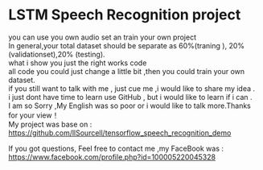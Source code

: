 # LSTM Speech Recognition project  
you can use you own audio set an train your own project  
In general,your total dataset should be separate as 60%(traning ), 20%(validationset),20% (testing).  
what i show you just the right works code  
all code you could just change a little bit ,then you could train your own dataset.  
if you still want to talk with me , just cue me ,i would like to share my idea .  
i just dont have time to learn use GitHub , but i would like to learn if i can .   
I am so Sorry ,My English was so poor or i would like to talk more.Thanks for your view！  
My project was base on :  
https://github.com/llSourcell/tensorflow_speech_recognition_demo
  
If you got questions, Feel free to contact me ,my FaceBook was :  
https://www.facebook.com/profile.php?id=100005220045328

